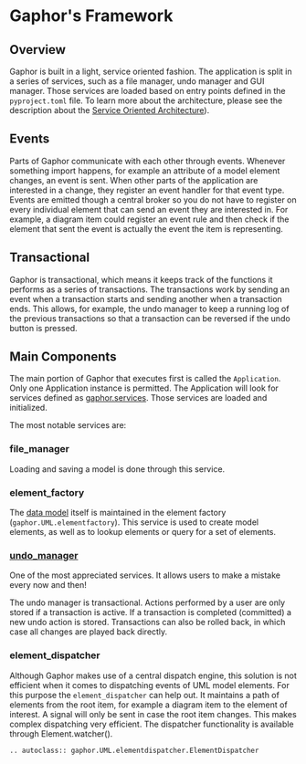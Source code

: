 # Gaphor's Framework

## Overview

Gaphor is built in a light, service oriented fashion. The application is
split in a series of services, such as a file manager, undo manager and GUI
manager. Those services are loaded based on entry points defined in the
`pyproject.toml` file. To learn more about the architecture, please see the
description about the [Service Oriented Architecture](so.md)).

## Events

Parts of Gaphor communicate with each other through events. Whenever
something import happens, for example an attribute of a model element
changes, an event is sent. When other parts of the application are interested
in a change, they register an event handler for that event type. Events are
emitted though a central broker so you do not have to register on every
individual element that can send an event they are interested in. For
example, a diagram item could register an event rule and then check if the
element that sent the event is actually the event the item is representing.

## Transactional

Gaphor is transactional, which means it keeps track of the functions it
performs as a series of transactions. The transactions work by sending an
event when a transaction starts and sending another when a transaction ends.
This allows, for example, the undo manager to keep a running log of the
previous transactions so that a transaction can be reversed if the undo
button is pressed.

## Main Components

The main portion of Gaphor that executes first is called the `Application`.
Only one Application instance is permitted. The Application will look for
services defined as [gaphor.services](services.md). Those services are loaded
and initialized.

The most notable services are:

### file_manager

Loading and saving a model is done through this service.

### element_factory

The [data model](datamodel.md) itself is maintained in the element factory
(`gaphor.UML.elementfactory`). This service is used to create model elements,
as well as to lookup elements or query for a set of elements.

### [undo_manager](undo.md)

One of the most appreciated services. It allows users to make a mistake every
now and then!

The undo manager is transactional. Actions performed by a user are
only stored if a transaction is active. If a transaction is
completed (committed) a new undo action is stored. Transactions can
also be rolled back, in which case all changes are played back
directly.

### element_dispatcher

Although Gaphor makes use of a central dispatch engine, this
solution is not efficient when it comes to dispatching events of UML
model elements. For this purpose the `element_dispatcher` can help
out. It maintains a path of elements from the root item, for example a
diagram item to the element of interest. A signal will only be sent
in case the root item changes. This makes complex dispatching very
efficient. The dispatcher functionality is available through
Element.watcher().

```eval_rst
.. autoclass:: gaphor.UML.elementdispatcher.ElementDispatcher
```
